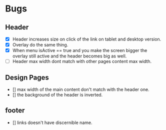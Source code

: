 # Bugs

## Header

- [x] Header increases size on click of the link on tablet and desktop version.
- [x] Overlay do the same thing.
- [x] When menu isActive == true and you make the screen bigger the overlay still active and the header becomes big as well.
- [ ] Header max width dont match with other pages content max width.

## Design Pages

- [] max width of the main content don't match with the header one.
- [] the background of the header is inverted.

## footer

- [] links doesn't have discernible name.